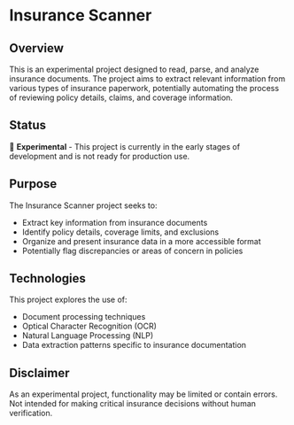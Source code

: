 # Insurance Scanner

## Overview
This is an experimental project designed to read, parse, and analyze insurance documents. The project aims to extract relevant information from various types of insurance paperwork, potentially automating the process of reviewing policy details, claims, and coverage information.

## Status
🧪 **Experimental** - This project is currently in the early stages of development and is not ready for production use.

## Purpose
The Insurance Scanner project seeks to:
- Extract key information from insurance documents
- Identify policy details, coverage limits, and exclusions
- Organize and present insurance data in a more accessible format
- Potentially flag discrepancies or areas of concern in policies

## Technologies
This project explores the use of:
- Document processing techniques
- Optical Character Recognition (OCR)
- Natural Language Processing (NLP)
- Data extraction patterns specific to insurance documentation

## Disclaimer
As an experimental project, functionality may be limited or contain errors. Not intended for making critical insurance decisions without human verification.